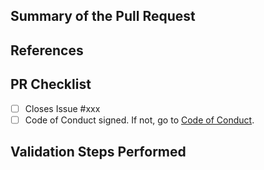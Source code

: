 <!-- Enter a brief description/summary of your PR here. What does it fix/what does it change/how was it tested (even manually, if necessary)? -->
## Summary of the Pull Request

<!-- Other than the issue solved, is this relevant to any other issues/existing PRs? -->
## References

<!-- Please review the items on the PR checklist before submitting-->
## PR Checklist
* [ ] Closes Issue #xxx
* [ ] Code of Conduct signed. If not, go to [Code of Conduct](https://github.com/Azure/data-management-zone/blob/main/CODE_OF_CONDUCT.md).

<!-- Describe how you validated the behavior. Add automated tests wherever possible, but list manual validation steps taken as well -->
## Validation Steps Performed

